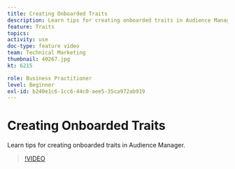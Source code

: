 ```yaml
---
title: Creating Onboarded Traits
description: Learn tips for creating onboarded traits in Audience Manager.
feature: Traits
topics: 
activity: use
doc-type: feature video
team: Technical Marketing
thumbnail: 40267.jpg
kt: 6215

role: Business Practitioner
level: Beginner
exl-id: b240e1c6-1cc6-44c0-aee5-35ca972ab919
---
```

# Creating Onboarded Traits

Learn tips for creating onboarded traits in Audience Manager.

>[!VIDEO](https://video.tv.adobe.com/v/40267/?quality=12&learn=on)
